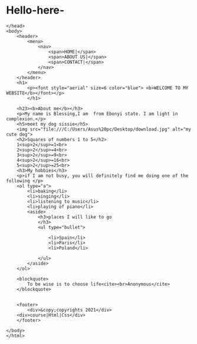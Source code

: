# Hello-here-
<DOCTYPE html>
	<!DOCTYPE html>
	<html>
	<head>
		<title>blessing website</title>
		<style>
			header{
				background-color: brown;
				color: white;
				text-align: center;
				height: 40px
			}
			section{
				background-color: white
				color: black;
				text-align: center;
				height: 300px
			}
			footer{
				background-color: brown;
				color: white;
				text-align: center;
			}
		</style>
		
	</head>
	<body>
		<header>
			<menu>
				<nav>
					<span>HOME|</span>
					<span>ABOUT US|</span>
					<span>CONTACT|</span>
				</nav>
			</menu>
		</header>
		<h1>
			<p><font style="aerial" size=6 color="blue"> <b>WELCOME TO MY WEBSITE</b></font></p>
			</h1>

		<h23><b>About me</b></h3>
		<p>My name is Blessing,I am  from Ebonyi state. I am light in complexion.</p>
		<h5>meet my dog sissie</h5>
		<img src="file:///C:/Users/Asus%20pc/Desktop/download.jpg" alt="my cute dog">
		<h2>Squares of numbers 1 to 5</h2>
		1<sup>2</sup>=1<br>
		2<sup>2</sup>=4<br>
		3<sup>2</sup>=9<br>
		4<sup>2</sup>=16<br>
		5<sup>2</sup>=25<br>
		<h3>My hobbies</h3>
		<p>if I am not busy, you will definitely find me doing one of the following </p>
		<ol type="a">
			<li>baking</li>
			<li>singing</li>
			<li>listening to music</li>
			<li>playing of piano</li>
			<aside>
				<h3>places I will like to go
				</h3>
				<ul type="bullet">

					<li>Spain</li>
					<li>Paris</li>
					<li>Poland</li>
					
				</ul>
			</aside>
		</ol>

		<blockquote>
			To be wise is to choose life<cite><br>Anonymous</cite>
		</blockquote>
		
	
		<footer>
			<div>&copy;copyrights 2021</div>
		<div>course|Html|Css</div>
		</footer>

	</body>
	</html>
